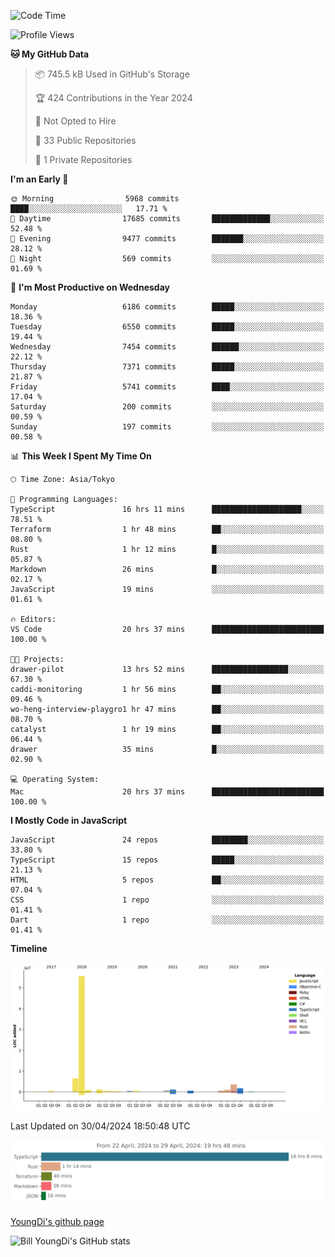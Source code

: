 <!--START_SECTION:waka-->
![Code Time](http://img.shields.io/badge/Code%20Time-626%20hrs%2031%20mins-blue)

![Profile Views](http://img.shields.io/badge/Profile%20Views-0-blue)

**🐱 My GitHub Data** 

> 📦 745.5 kB Used in GitHub's Storage 
 > 
> 🏆 424 Contributions in the Year 2024
 > 
> 🚫 Not Opted to Hire
 > 
> 📜 33 Public Repositories 
 > 
> 🔑 1 Private Repositories 
 > 
**I'm an Early 🐤** 

```text
🌞 Morning                5968 commits        ████░░░░░░░░░░░░░░░░░░░░░   17.71 % 
🌆 Daytime                17685 commits       █████████████░░░░░░░░░░░░   52.48 % 
🌃 Evening                9477 commits        ███████░░░░░░░░░░░░░░░░░░   28.12 % 
🌙 Night                  569 commits         ░░░░░░░░░░░░░░░░░░░░░░░░░   01.69 % 
```
📅 **I'm Most Productive on Wednesday** 

```text
Monday                   6186 commits        █████░░░░░░░░░░░░░░░░░░░░   18.36 % 
Tuesday                  6550 commits        █████░░░░░░░░░░░░░░░░░░░░   19.44 % 
Wednesday                7454 commits        ██████░░░░░░░░░░░░░░░░░░░   22.12 % 
Thursday                 7371 commits        █████░░░░░░░░░░░░░░░░░░░░   21.87 % 
Friday                   5741 commits        ████░░░░░░░░░░░░░░░░░░░░░   17.04 % 
Saturday                 200 commits         ░░░░░░░░░░░░░░░░░░░░░░░░░   00.59 % 
Sunday                   197 commits         ░░░░░░░░░░░░░░░░░░░░░░░░░   00.58 % 
```


📊 **This Week I Spent My Time On** 

```text
🕑︎ Time Zone: Asia/Tokyo

💬 Programming Languages: 
TypeScript               16 hrs 11 mins      ████████████████████░░░░░   78.51 % 
Terraform                1 hr 48 mins        ██░░░░░░░░░░░░░░░░░░░░░░░   08.80 % 
Rust                     1 hr 12 mins        █░░░░░░░░░░░░░░░░░░░░░░░░   05.87 % 
Markdown                 26 mins             █░░░░░░░░░░░░░░░░░░░░░░░░   02.17 % 
JavaScript               19 mins             ░░░░░░░░░░░░░░░░░░░░░░░░░   01.61 % 

🔥 Editors: 
VS Code                  20 hrs 37 mins      █████████████████████████   100.00 % 

🐱‍💻 Projects: 
drawer-pilot             13 hrs 52 mins      █████████████████░░░░░░░░   67.30 % 
caddi-monitoring         1 hr 56 mins        ██░░░░░░░░░░░░░░░░░░░░░░░   09.46 % 
wo-heng-interview-playgro1 hr 47 mins        ██░░░░░░░░░░░░░░░░░░░░░░░   08.70 % 
catalyst                 1 hr 19 mins        ██░░░░░░░░░░░░░░░░░░░░░░░   06.44 % 
drawer                   35 mins             █░░░░░░░░░░░░░░░░░░░░░░░░   02.90 % 

💻 Operating System: 
Mac                      20 hrs 37 mins      █████████████████████████   100.00 % 
```

**I Mostly Code in JavaScript** 

```text
JavaScript               24 repos            ████████░░░░░░░░░░░░░░░░░   33.80 % 
TypeScript               15 repos            █████░░░░░░░░░░░░░░░░░░░░   21.13 % 
HTML                     5 repos             ██░░░░░░░░░░░░░░░░░░░░░░░   07.04 % 
CSS                      1 repo              ░░░░░░░░░░░░░░░░░░░░░░░░░   01.41 % 
Dart                     1 repo              ░░░░░░░░░░░░░░░░░░░░░░░░░   01.41 % 
```



**Timeline**

![Lines of Code chart](https://raw.githubusercontent.com/Youngdi/Youngdi/master/assets/bar_graph.png)


 Last Updated on 30/04/2024 18:50:48 UTC
<!--END_SECTION:waka-->

![wakatime](./images/stat.svg)

[YoungDi's github page](https://youngdi.github.io)

![Bill YoungDi's GitHub stats](https://github-readme-stats.vercel.app/api?username=youngdi&count_private=true&show_icons=true)
